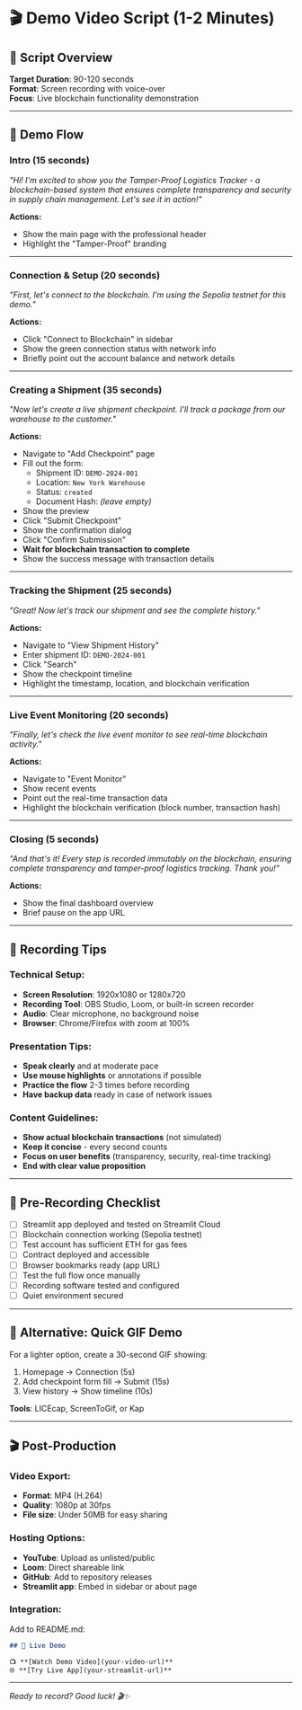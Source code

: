 # 🎬 Demo Video Script (1-2 Minutes)

## 📝 Script Overview
**Target Duration**: 90-120 seconds  
**Format**: Screen recording with voice-over  
**Focus**: Live blockchain functionality demonstration

---

## 🎯 Demo Flow

### **Intro (15 seconds)**
*"Hi! I'm excited to show you the Tamper-Proof Logistics Tracker - a blockchain-based system that ensures complete transparency and security in supply chain management. Let's see it in action!"*

**Actions:**
- Show the main page with the professional header
- Highlight the "Tamper-Proof" branding

---

### **Connection & Setup (20 seconds)**
*"First, let's connect to the blockchain. I'm using the Sepolia testnet for this demo."*

**Actions:**
- Click "Connect to Blockchain" in sidebar
- Show the green connection status with network info
- Briefly point out the account balance and network details

---

### **Creating a Shipment (35 seconds)**
*"Now let's create a live shipment checkpoint. I'll track a package from our warehouse to the customer."*

**Actions:**
- Navigate to "Add Checkpoint" page
- Fill out the form:
  - Shipment ID: `DEMO-2024-001`
  - Location: `New York Warehouse`
  - Status: `created`
  - Document Hash: *(leave empty)*
- Show the preview
- Click "Submit Checkpoint"
- Show the confirmation dialog
- Click "Confirm Submission"
- **Wait for blockchain transaction to complete**
- Show the success message with transaction details

---

### **Tracking the Shipment (25 seconds)**
*"Great! Now let's track our shipment and see the complete history."*

**Actions:**
- Navigate to "View Shipment History"
- Enter shipment ID: `DEMO-2024-001`
- Click "Search"
- Show the checkpoint timeline
- Highlight the timestamp, location, and blockchain verification

---

### **Live Event Monitoring (20 seconds)**
*"Finally, let's check the live event monitor to see real-time blockchain activity."*

**Actions:**
- Navigate to "Event Monitor"
- Show recent events
- Point out the real-time transaction data
- Highlight the blockchain verification (block number, transaction hash)

---

### **Closing (5 seconds)**
*"And that's it! Every step is recorded immutably on the blockchain, ensuring complete transparency and tamper-proof logistics tracking. Thank you!"*

**Actions:**
- Show the final dashboard overview
- Brief pause on the app URL

---

## 🎥 Recording Tips

### **Technical Setup:**
- **Screen Resolution**: 1920x1080 or 1280x720
- **Recording Tool**: OBS Studio, Loom, or built-in screen recorder
- **Audio**: Clear microphone, no background noise
- **Browser**: Chrome/Firefox with zoom at 100%

### **Presentation Tips:**
- **Speak clearly** and at moderate pace
- **Use mouse highlights** or annotations if possible
- **Practice the flow** 2-3 times before recording
- **Have backup data** ready in case of network issues

### **Content Guidelines:**
- **Show actual blockchain transactions** (not simulated)
- **Keep it concise** - every second counts
- **Focus on user benefits** (transparency, security, real-time tracking)
- **End with clear value proposition**

---

## 🚨 Pre-Recording Checklist

- [ ] Streamlit app deployed and tested on Streamlit Cloud
- [ ] Blockchain connection working (Sepolia testnet)
- [ ] Test account has sufficient ETH for gas fees
- [ ] Contract deployed and accessible
- [ ] Browser bookmarks ready (app URL)
- [ ] Test the full flow once manually
- [ ] Recording software tested and configured
- [ ] Quiet environment secured

---

## 📱 Alternative: Quick GIF Demo

For a lighter option, create a 30-second GIF showing:
1. Homepage → Connection (5s)
2. Add checkpoint form fill → Submit (15s)
3. View history → Show timeline (10s)

**Tools**: LICEcap, ScreenToGif, or Kap

---

## 🎬 Post-Production

### **Video Export:**
- **Format**: MP4 (H.264)
- **Quality**: 1080p at 30fps
- **File size**: Under 50MB for easy sharing

### **Hosting Options:**
- **YouTube**: Upload as unlisted/public
- **Loom**: Direct shareable link
- **GitHub**: Add to repository releases
- **Streamlit app**: Embed in sidebar or about page

### **Integration:**
Add to README.md:
```markdown
## 🎥 Live Demo

📺 **[Watch Demo Video](your-video-url)**  
🌐 **[Try Live App](your-streamlit-url)**
```

---

*Ready to record? Good luck! 🎬✨*